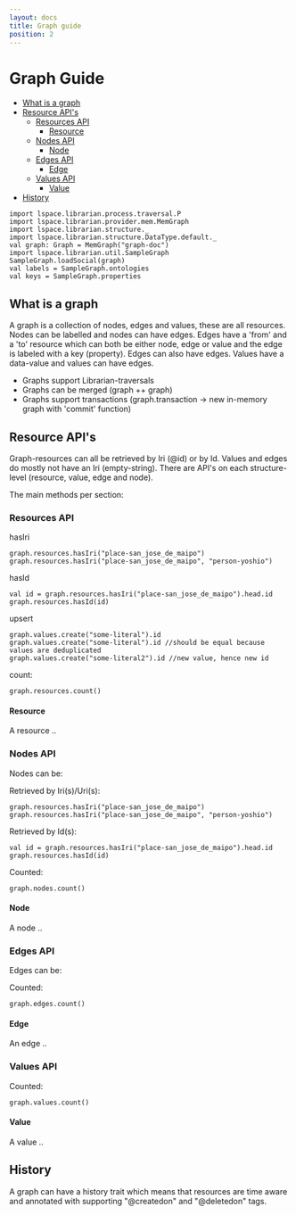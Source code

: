 ```yaml
---
layout: docs
title: Graph guide
position: 2
---
```


# Graph Guide
* [What is a graph](#what-is-a-graph)
* [Resource API's](#resource-api's)
  * [Resources API](#resources-api)
    * [Resource](#resource)
  * [Nodes API](#nodes-api)
    * [Node](#node)
  * [Edges API](#edges-api)
    * [Edge](#edge)
  * [Values API](#values-api)
    * [Value](#value)
* [History](#history)
 
 ```tut:invisible
 import lspace.librarian.process.traversal.P
 import lspace.librarian.provider.mem.MemGraph
 import lspace.librarian.structure._
 import lspace.librarian.structure.DataType.default._
 val graph: Graph = MemGraph("graph-doc")
 import lspace.librarian.util.SampleGraph
 SampleGraph.loadSocial(graph)
 val labels = SampleGraph.ontologies
 val keys = SampleGraph.properties
 ```
 
## What is a graph
A graph is a collection of nodes, edges and values, these are all resources. 
Nodes can be labelled and nodes can have edges.
Edges have a 'from' and a 'to' resource which can both be either node, edge or value 
and the edge is labeled with a key (property). Edges can also have edges.
Values have a data-value and values can have edges.

* Graphs support Librarian-traversals
* Graphs can be merged (graph ++ graph)
* Graphs support transactions (graph.transaction -> new in-memory graph with 'commit' function)
 
## Resource API's
Graph-resources can all be retrieved by Iri (@id) or by Id. Values and edges do mostly not have an Iri (empty-string).
There are API's on each structure-level (resource, value, edge and node). 

The main methods per section:

### Resources API

hasIri
```tut:book
graph.resources.hasIri("place-san_jose_de_maipo")
graph.resources.hasIri("place-san_jose_de_maipo", "person-yoshio")
```
hasId
```tut:book
val id = graph.resources.hasIri("place-san_jose_de_maipo").head.id
graph.resources.hasId(id)
```
upsert
```tut:book
graph.values.create("some-literal").id
graph.values.create("some-literal").id //should be equal because values are deduplicated
graph.values.create("some-literal2").id //new value, hence new id
```
count:
```tut:book
graph.resources.count()
```

#### Resource
A resource ..
 
### Nodes API
Nodes can be: 

Retrieved by Iri(s)/Uri(s):
```tut:book
graph.resources.hasIri("place-san_jose_de_maipo")
graph.resources.hasIri("place-san_jose_de_maipo", "person-yoshio")
```
 
Retrieved by Id(s):
```tut:book
val id = graph.resources.hasIri("place-san_jose_de_maipo").head.id
graph.resources.hasId(id)
```

Counted:
```tut:book
graph.nodes.count()
```

#### Node
A node ..

### Edges API
Edges can be:

Counted:
```tut:book
graph.edges.count()
```

#### Edge
An edge ..

### Values API

Counted:
```tut:book
graph.values.count()
```

#### Value
A value ..
 
## History
 A graph can have a history trait which means that resources are time aware and 
 annotated with supporting "@createdon" and "@deletedon" tags.
 